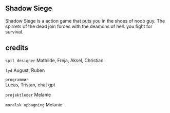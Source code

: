 ## Shadow Siege
Shadow Siege is a action game that puts you in the shoes of noob guy.
The spirrets of the dead join forces with the deamons of hell. you fight for survival.

## credits
`spil designer`
Mathilde,
Freja,
Aksel,
Christian

`lyd`
August,
Ruben

`programmør`   
Lucas,
Tristan,
chat gpt

`projektleder`
Melanie

`moralsk opbagning`
Melanie